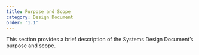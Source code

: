 ```yaml
---
title: Purpose and Scope
category: Design Document
order: '1.1'
---
```


This section provides a brief description of the Systems Design Document’s purpose and scope.
